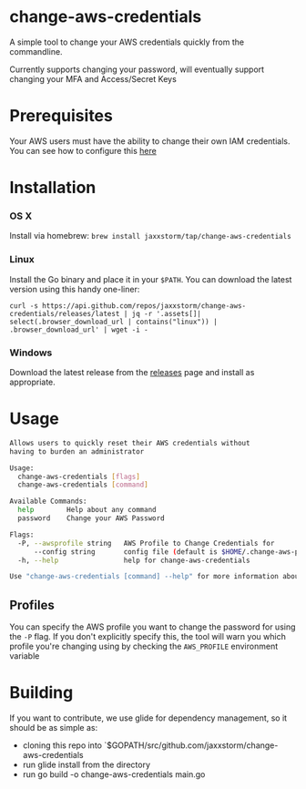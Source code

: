 # change-aws-credentials

A simple tool to change your AWS credentials quickly from the commandline.

Currently supports changing your password, will eventually support changing your MFA and Access/Secret Keys

# Prerequisites

Your AWS users must have the ability to change their own IAM credentials. You can see how to configure this [here](http://docs.aws.amazon.com/IAM/latest/UserGuide/tutorial_users-self-manage-mfa-and-creds.html)

# Installation

### OS X

Install via homebrew: `brew install jaxxstorm/tap/change-aws-credentials`

### Linux

Install the Go binary and place it in your `$PATH`. You can download the latest version using this handy one-liner:

```
curl -s https://api.github.com/repos/jaxxstorm/change-aws-credentials/releases/latest | jq -r '.assets[]| select(.browser_download_url | contains("linux")) | .browser_download_url' | wget -i -
```

### Windows

Download the latest release from the [releases](https://github.com/jaxxstorm/change-aws-credentials/releases/latest) page and install as appropriate.

# Usage

```bash
Allows users to quickly reset their AWS credentials without
having to burden an administrator

Usage:
  change-aws-credentials [flags]
  change-aws-credentials [command]

Available Commands:
  help        Help about any command
  password    Change your AWS Password

Flags:
  -P, --awsprofile string   AWS Profile to Change Credentials for
      --config string       config file (default is $HOME/.change-aws-password.yaml)
  -h, --help                help for change-aws-credentials

Use "change-aws-credentials [command] --help" for more information about a command.
```

## Profiles

You can specify the AWS profile you want to change the password for using the `-P` flag. If you don't explicitly specify this, the tool will warn you which profile you're changing using by checking the `AWS_PROFILE` environment variable

# Building

If you want to contribute, we use glide for dependency management, so it should be as simple as:

 - cloning this repo into `$GOPATH/src/github.com/jaxxstorm/change-aws-credentials 
 - run glide install from the directory 
 - run go build -o change-aws-credentials main.go




